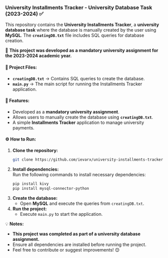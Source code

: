 
### **University Installments Tracker - University Database Task (2023-2024) ✅**

This repository contains the **University Installments Tracker**, a **university database task** where the database is manually created by the user using **MySQL**. The **`creatingDB.txt`** file includes SQL queries for database creation.

📌 **This project was developed as a mandatory university assignment for the 2023-2024 academic year.**

#### **📂 Project Files:**  
- **`creatingDB.txt`** → Contains SQL queries to create the database.  
- **`main.py`** → The main script for running the Installments Tracker application.  

#### **🚀 Features:**  
- Developed as a **mandatory university assignment**.  
- Allows users to manually create the database using **`creatingDB.txt`**.  
- A simple **Installments Tracker** application to manage university payments.

#### **⚙️ How to Run:**  
1. **Clone the repository:**  
   ```bash
   git clone https://github.com/ievarx/university-installments-tracker.git
   ```  
2. **Install dependencies:**  
   Run the following commands to install necessary dependencies:  
   ```bash
   pip install kivy
   pip install mysql-connector-python
   ```  
3. **Create the database:**  
   - Open **MySQL** and execute the queries from `creatingDB.txt`.  
4. **Run the project:**  
   - Execute `main.py` to start the application.  

💡 **Notes:**  
- **This project was completed as part of a university database assignment.**  
- Ensure all dependencies are installed before running the project.  
- Feel free to contribute or suggest improvements! 😊
